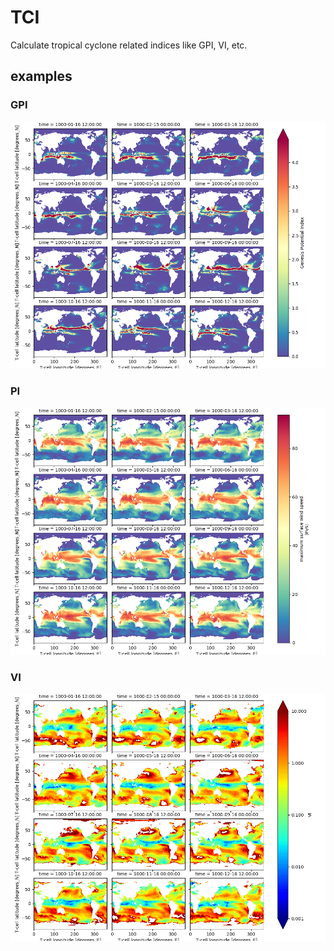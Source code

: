 # TCI
Calculate tropical cyclone related indices like GPI, VI, etc.

## examples

### GPI
![GPI](example/GPI.png)

### PI
![PI](example/PI.png)

### VI
![VI](example/VI.png)
